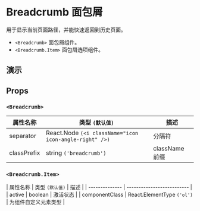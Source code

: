 # Breadcrumb 面包屑[<i class="icon icon-edit2" ></i>](https://github.com/rsuite/rsuite.github.io/blob/master/src/components/breadcrumb/index.md)

用于显示当前页面路径，并能快速返回到历史页面。

- `<Breadcrumb>` 面包屑组件。
- `<Breadcrumb.Item>`  面包屑选项组件。

## 演示

<!--{demo}-->

## Props

### `<Breadcrumb>`

| 属性名称    | 类型 `(默认值)`                                        | 描述           |
| ----------- | ------------------------------------------------------ | -------------- |
| separator   | React.Node `(<i className="icon icon-angle-right" />)` | 分隔符         |
| classPrefix | string `('breadcrumb')`                                | className 前缀 |


### `<Breadcrumb.Item>`

| 属性名称       | 类型 `(默认值)`            | 描述                                    |
| -------------- | -------------------------- |
| active         | boolean                    | 激活状态                                |
| componentClass | React.ElementType `('ol')` | 为组件自定义元素类型 |
